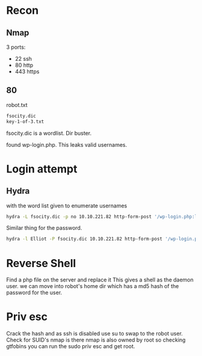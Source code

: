 # Recon
## Nmap
3 ports:
- 22 ssh
- 80 http
- 443 https

## 80
robot.txt
```txt
fsocity.dic
key-1-of-3.txt
```
fsocity.dic is a wordlist.
Dir buster.

found wp-login.php.
This leaks valid usernames.

# Login attempt
## Hydra
with the word list given to enumerate usernames
```bash
hydra -L fsocity.dic -p no 10.10.221.82 http-form-post '/wp-login.php:log=^USER^&pwd=^PASS^&wp-submit=Log+In&testcookie=1:F=invalid username'
```
Similar thing for the password.
```bash
hydra -l Elliot -P fsocity.dic 10.10.221.82 http-form-post '/wp-login.php:log=^USER^&pwd=^PASS^&wp-submit=Log+In&testcookie=1:S=302'
```

# Reverse Shell
Find a php file on the server and replace it
This gives a shell as the daemon user.
we can move into robot's home dir which has a md5 hash of the password for the user.

# Priv esc
Crack the hash and as ssh is disabled use su to swap to the robot user.
Check for SUID's
nmap is there
nmap is also owned by root so checking gtfobins you can run the sudo priv esc and get root.